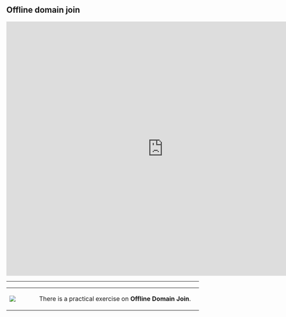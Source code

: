 <h2>Offline domain join</h2>
<p>
<iframe width="820" height="666" title="Euler Line Demo"
 src="https://edxinteractivepage.blob.core.windows.net/edxpages/69716c23-9c27-4c5a-a980-80076dbc929f.html"
 frameborder="0" marginwidth="0" marginheight="0" scrolling="no">
</iframe>
</p>
<hr />
<table>
<tbody>
<tr>
<td width="78"><img src="/static/0.1.5.png"/>
</td>
<td width="534">
<p>There is a practical exercise on <strong>Offline Domain Join</strong>.</p>
</td>
</tr>
</tbody>
</table>
